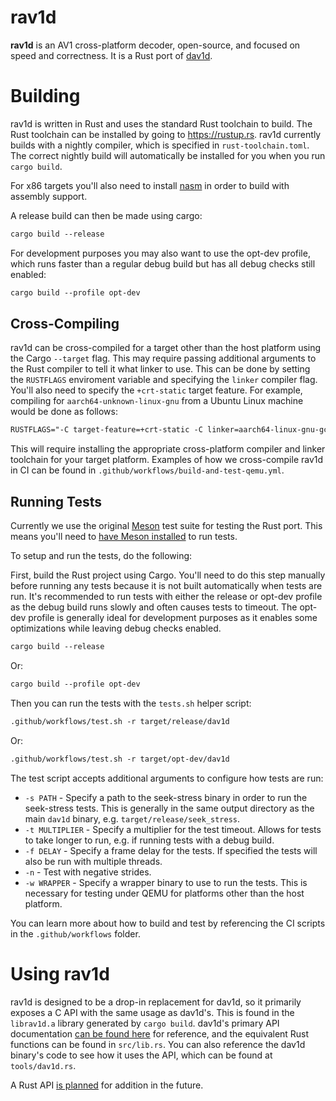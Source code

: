 # rav1d

**rav1d** is an AV1 cross-platform decoder, open-source, and focused on speed and correctness. It is a Rust port of [dav1d](https://code.videolan.org/videolan/dav1d).

# Building

rav1d is written in Rust and uses the standard Rust toolchain to build. The Rust toolchain can be installed by going to https://rustup.rs. rav1d currently builds with a nightly compiler, which is specified in `rust-toolchain.toml`. The correct nightly build will automatically be installed for you when you run `cargo build`.

For x86 targets you'll also need to install [nasm](https://nasm.us/) in order to build with assembly support.

A release build can then be made using cargo:

```txt
cargo build --release
```

For development purposes you may also want to use the opt-dev profile, which runs faster than a regular debug build but has all debug checks still enabled:

```txt
cargo build --profile opt-dev
```

## Cross-Compiling

rav1d can be cross-compiled for a target other than the host platform using the Cargo `--target` flag. This may require passing additional arguments to the Rust compiler to tell it what linker to use. This can be done by setting the `RUSTFLAGS` enviroment variable and specifying the `linker` compiler flag. You'll also need to specify the `+crt-static` target feature. For example, compiling for `aarch64-unknown-linux-gnu` from a Ubuntu Linux machine would be done as follows:

```txt
RUSTFLAGS="-C target-feature=+crt-static -C linker=aarch64-linux-gnu-gcc" cargo build --target aarch64-unknown-linux-gnu
```

This will require installing the appropriate cross-platform compiler and linker toolchain for your target platform. Examples of how we cross-compile rav1d in CI can be found in `.github/workflows/build-and-test-qemu.yml`.

## Running Tests

Currently we use the original [Meson](https://mesonbuild.com/) test suite for testing the Rust port. This means you'll need to [have Meson installed](https://mesonbuild.com/Getting-meson.html) to run tests.

To setup and run the tests, do the following:

First, build the Rust project using Cargo. You'll need to do this step manually before running any tests because it is not built automatically when tests are run. It's recommended to run tests with either the release or opt-dev profile as the debug build runs slowly and often causes tests to timeout. The opt-dev profile is generally ideal for development purposes as it enables some optimizations while leaving debug checks enabled.

```txt
cargo build --release
```

Or:

```txt
cargo build --profile opt-dev
```

Then you can run the tests with the `tests.sh` helper script:

```txt
.github/workflows/test.sh -r target/release/dav1d
```

Or:

```txt
.github/workflows/test.sh -r target/opt-dev/dav1d
```

The test script accepts additional arguments to configure how tests are run:

* `-s PATH` - Specify a path to the seek-stress binary in order to run the seek-stress tests. This is generally in the same output directory as the main `dav1d` binary, e.g. `target/release/seek_stress`.
* `-t MULTIPLIER` - Specify a multiplier for the test timeout. Allows for tests to take longer to run, e.g. if running tests with a debug build.
* `-f DELAY` - Specify a frame delay for the tests. If specified the tests will also be run with multiple threads.
* `-n` - Test with negative strides.
* `-w WRAPPER` - Specify a wrapper binary to use to run the tests. This is necessary for testing under QEMU for platforms other than the host platform.

You can learn more about how to build and test by referencing the CI scripts in the `.github/workflows` folder.

# Using rav1d

rav1d is designed to be a drop-in replacement for dav1d, so it primarily exposes a C API with the same usage as dav1d's. This is found in the `librav1d.a` library generated by `cargo build`. dav1d's primary API documentation [can be found here](https://videolan.videolan.me/dav1d/dav1d_8h.html) for reference, and the equivalent Rust functions can be found in `src/lib.rs`. You can also reference the dav1d binary's code to see how it uses the API, which can be found at `tools/dav1d.rs`.

A Rust API [is planned](https://github.com/memorysafety/rav1d/issues/1252) for addition in the future.
